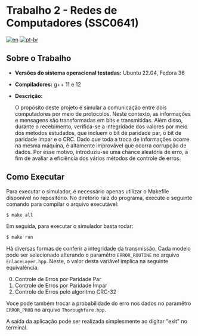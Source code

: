 # Trabalho 2 - Redes de Computadores (SSC0641)

[![en](https://img.shields.io/badge/lang-en-red.svg)](https://github.com/MatheusSanchez/networkSimulation/blob/main/README.md)
[![pt-br](https://img.shields.io/badge/lang-pt--br-green.svg)](https://github.com/MatheusSanchez/networkSimulation/blob/main/README.pt-br.md)

## Sobre o Trabalho

- **Versões do sistema operacional testadas:** Ubuntu 22.04, Fedora 36
- **Compiladores:** g++ 11 e 12
- **Descrição:**
    
    O propósito deste projeto é simular a comunicação entre dois computadores por meio de protocolos. Neste contexto, as informações e mensagens são transformadas em bits e transmitidas. Além disso, durante o recebimento, verifica-se a integridade dos valores por meio dos métodos estudados, que incluem o bit de paridade par, o bit de paridade ímpar e o CRC.
    Dado que toda a troca de informações ocorre na mesma máquina, é altamente improvável que ocorra corrupção de dados. Por esse motivo, introduziu-se uma chance aleatória de erro, a fim de avaliar a eficiência dos vários métodos de controle de erros.
    
## Como Executar

Para executar o simulador, é necessário apenas utilizar o Makefile disponível
no repositório. No diretório raiz do programa, execute o seguinte comando para
compilar o arquivo executável:

```bash
$ make all
```

Em seguida, para executar o simulador basta rodar:

```bash
$ make run
```

Há diversas formas de conferir a integridade da transmissão. Cada modelo pode ser selecionado alterando o paramêtro `ERROR_ROUTINE`
no arquivo `EnlaceLayer.hpp`. Neste, o valor desta variável implica na seguinte equivalência:

0. Controle de Erros por Paridade Par
1. Controle de Erros por Paridade Ímpar 
2. Controle de Erros pelo algoritmo CRC-32

Voce pode também trocar a probabilidade do erro nos dados no paramêtro `ERROR_PROB`
no arquivo `Thoroughfare.hpp`. 

A saída da aplicação pode ser realizada simplesmente ao digitar "exit" no terminal.

